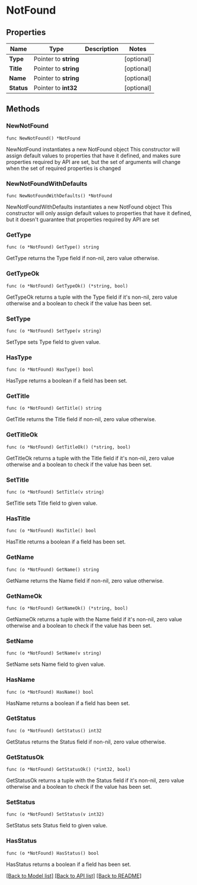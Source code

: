 # NotFound

## Properties

Name | Type | Description | Notes
------------ | ------------- | ------------- | -------------
**Type** | Pointer to **string** |  | [optional] 
**Title** | Pointer to **string** |  | [optional] 
**Name** | Pointer to **string** |  | [optional] 
**Status** | Pointer to **int32** |  | [optional] 

## Methods

### NewNotFound

`func NewNotFound() *NotFound`

NewNotFound instantiates a new NotFound object
This constructor will assign default values to properties that have it defined,
and makes sure properties required by API are set, but the set of arguments
will change when the set of required properties is changed

### NewNotFoundWithDefaults

`func NewNotFoundWithDefaults() *NotFound`

NewNotFoundWithDefaults instantiates a new NotFound object
This constructor will only assign default values to properties that have it defined,
but it doesn't guarantee that properties required by API are set

### GetType

`func (o *NotFound) GetType() string`

GetType returns the Type field if non-nil, zero value otherwise.

### GetTypeOk

`func (o *NotFound) GetTypeOk() (*string, bool)`

GetTypeOk returns a tuple with the Type field if it's non-nil, zero value otherwise
and a boolean to check if the value has been set.

### SetType

`func (o *NotFound) SetType(v string)`

SetType sets Type field to given value.

### HasType

`func (o *NotFound) HasType() bool`

HasType returns a boolean if a field has been set.

### GetTitle

`func (o *NotFound) GetTitle() string`

GetTitle returns the Title field if non-nil, zero value otherwise.

### GetTitleOk

`func (o *NotFound) GetTitleOk() (*string, bool)`

GetTitleOk returns a tuple with the Title field if it's non-nil, zero value otherwise
and a boolean to check if the value has been set.

### SetTitle

`func (o *NotFound) SetTitle(v string)`

SetTitle sets Title field to given value.

### HasTitle

`func (o *NotFound) HasTitle() bool`

HasTitle returns a boolean if a field has been set.

### GetName

`func (o *NotFound) GetName() string`

GetName returns the Name field if non-nil, zero value otherwise.

### GetNameOk

`func (o *NotFound) GetNameOk() (*string, bool)`

GetNameOk returns a tuple with the Name field if it's non-nil, zero value otherwise
and a boolean to check if the value has been set.

### SetName

`func (o *NotFound) SetName(v string)`

SetName sets Name field to given value.

### HasName

`func (o *NotFound) HasName() bool`

HasName returns a boolean if a field has been set.

### GetStatus

`func (o *NotFound) GetStatus() int32`

GetStatus returns the Status field if non-nil, zero value otherwise.

### GetStatusOk

`func (o *NotFound) GetStatusOk() (*int32, bool)`

GetStatusOk returns a tuple with the Status field if it's non-nil, zero value otherwise
and a boolean to check if the value has been set.

### SetStatus

`func (o *NotFound) SetStatus(v int32)`

SetStatus sets Status field to given value.

### HasStatus

`func (o *NotFound) HasStatus() bool`

HasStatus returns a boolean if a field has been set.


[[Back to Model list]](../README.md#documentation-for-models) [[Back to API list]](../README.md#documentation-for-api-endpoints) [[Back to README]](../README.md)


